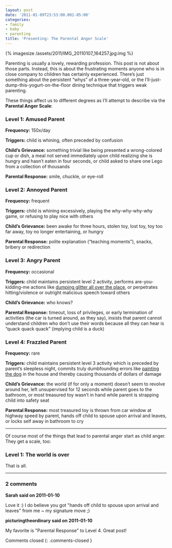 ```yaml
---
layout: post
date: '2011-01-09T23:53:00.001-05:00'
categories:
- family
- baby
- parenting
title: 'Presenting: The Parental Anger Scale'
---
```


{% imagesize /assets/2011/IMG_20110107_164257.jpg:img %}

Parenting is usually a lovely, rewarding profession. This post is not about those parts. Instead, this is about the frustrating moments anyone who is in close company to children has certainly experienced. There’s just something about the persistent “whys” of a three-year-old, or the I’ll-just-dump-this-yogurt-on-the-floor dining technique that triggers weak parenting.

These things affect us to different degrees as I’ll attempt to describe via the **Parental Anger Scale**:  

### Level 1: Amused Parent

**Frequency:** 150x/day

**Triggers:** child is whining, often preceded by confusion

**Child’s Grievance:** something trivial like being presented a wrong-colored cup or dish, a meal not served immediately upon child realizing she is hungry and hasn’t eaten in four seconds, or child asked to share one Lego from a collection of thousands

**Parental Response:** smile, chuckle, or eye-roll

### Level 2: Annoyed Parent

**Frequency:** frequent

**Triggers:** child is whining excessively, playing the why-why-why-why game, or refusing to play nice with others

**Child’s Grievance:** been awake for three hours, stolen toy, lost toy, toy too far away, toy no longer entertaining, or hungry

**Parental Response:** polite explanation (“teaching moments”), snacks, bribery or redirection

### Level 3: Angry Parent

**Frequency:** occasional

**Triggers:** child maintains persistent level 2 activity, performs are-you-kidding-me actions like [dumping glitter all over the place](../../2010/12/life-lessons-about-glitter.html), or perpetrates hitting/violence or outright malicious speech toward others

**Child’s Grievance:** who knows?

**Parental Response:** timeout, loss of privileges, or early termination of activities (the car is turned around, as they say), insists that parent cannot understand children who don’t use their words because all they can hear is “quack quack quack” (implying child is a duck)

### Level 4: Frazzled Parent

**Frequency:** rare

**Triggers:** child maintains persistent level 3 activity which is preceded by parent’s sleepless night, commits truly dumbfounding errors like [painting the dog](http://www.shitmykidsruined.com/2010/05/14/acrylic-paint/) in the house and thereby causing thousands of dollars of damage

**Child’s Grievance:** the world (if for only a moment) doesn’t seem to revolve around her, left unsupervised for 12 seconds while parent goes to the bathroom, or most treasured toy wasn’t in hand while parent is strapping child into safety seat

**Parental Response:** most treasured toy is thrown from car window at highway speed by parent, hands off child to spouse upon arrival and leaves, or locks self away in bathroom to cry  

***

Of course most of the things that lead to parental anger start as child anger. They get a scale, too:

### Level 1: The world is over

That is all.

---

### 2 comments

**Sarah said on 2011-01-10**

Love it :)  I do believe you got "hands off child to spouse upon arrival and leaves" from me ~ my signature move ;)

**picturingtheordinary said on 2011-01-10**

My favorite is "Parental Response" to Level 4. Great post!

Comments closed
{: .comments-closed }